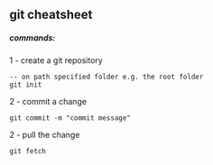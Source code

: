 ## git cheatsheet

##### commands:

1 - create a git repository
```git
-- on path specified folder e.g. the root folder
git init 
``` 

2 - commit a change
```git
git commit -m "commit message"
``` 
2 - pull the change
```git
git fetch
``` 
